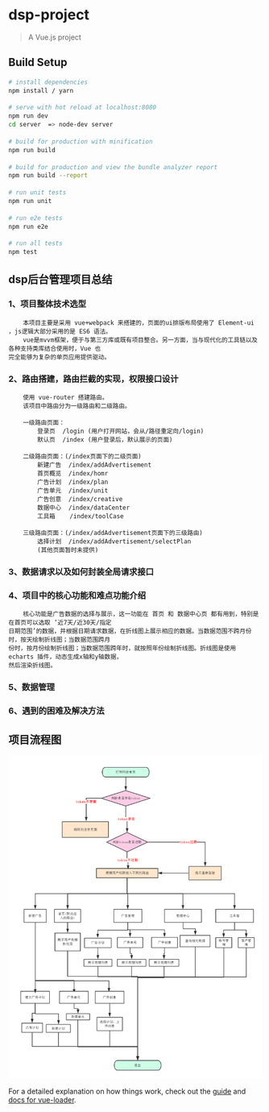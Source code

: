 # dsp-project

> A Vue.js project

## Build Setup

``` bash
# install dependencies
npm install / yarn 

# serve with hot reload at localhost:8080
npm run dev
cd server  => node-dev server

# build for production with minification
npm run build

# build for production and view the bundle analyzer report
npm run build --report

# run unit tests
npm run unit

# run e2e tests
npm run e2e

# run all tests
npm test
```


## dsp后台管理项目总结

### 1、项目整体技术选型

        本项目主要是采用 vue+webpack 来搭建的，页面的ui排版布局使用了 Element-ui ，js逻辑大部分采用的是 ES6 语法。
        vue是mvvm框架，便于与第三方库或既有项目整合。另一方面，当与现代化的工具链以及各种支持类库结合使用时，Vue 也  
    完全能够为复杂的单页应用提供驱动。


### 2、路由搭建，路由拦截的实现，权限接口设计

        使用 vue-router 搭建路由。
        该项目中路由分为一级路由和二级路由。

        一级路由页面：
            登录页  /login (用户打开网站，会从/路径重定向/login)
            默认页  /index (用户登录后，默认展示的页面)
        
        二级路由页面：(/index页面下的二级页面)
            新建广告  /index/addAdvertisement
            首页概览  /index/homr
            广告计划  /index/plan
            广告单元  /index/unit
            广告创意  /index/creative
            数据中心  /index/dataCenter
            工具箱    /index/toolCase

        三级路由页面：(/index/addAdvertisement页面下的三级路由)
            选择计划  /index/addAdvertisement/selectPlan
            (其他页面暂时未提供)


### 3、数据请求以及如何封装全局请求接口

### 4、项目中的核心功能和难点功能介绍

        核心功能是广告数据的选择与展示，这一功能在 首页 和 数据中心页 都有用到，特别是在首页可以选取 ‘近7天/近30天/指定   
    日期范围’的数据，并根据日期请求数据，在折线图上展示相应的数据。当数据范围不跨月份时，按天绘制折线图；当数据范围跨月  
    份时，按月份绘制折线图；当数据范围跨年时，就按照年份绘制折线图。折线图是使用 echarts 插件，动态生成x轴和y轴数据，  
    然后渲染折线图。


### 5、数据管理

### 6、遇到的困难及解决方法



## 项目流程图

![avatar](/static/project.png)


For a detailed explanation on how things work, check out the [guide](http://vuejs-templates.github.io/webpack/) and [docs for vue-loader](http://vuejs.github.io/vue-loader).
